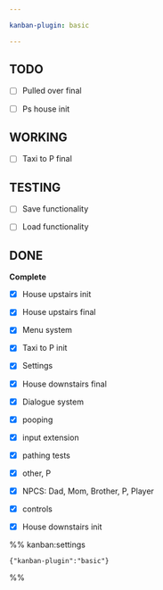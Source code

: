 ```yaml
---

kanban-plugin: basic

---
```


## TODO

- [ ] Pulled over final
- [ ] Ps house init


## WORKING

- [ ] Taxi to P final


## TESTING

- [ ] Save functionality
- [ ] Load functionality


## DONE

**Complete**
- [x] House upstairs init
- [x] House upstairs final
- [x] Menu system
- [x] Taxi to P init
- [x] Settings
- [x] House downstairs final
- [x] Dialogue system
- [x] pooping
- [x] input extension
- [x] pathing tests
- [x] other, P
- [x] NPCS: Dad, Mom, Brother, P, Player
- [x] controls
- [x] House downstairs init




%% kanban:settings
```
{"kanban-plugin":"basic"}
```
%%